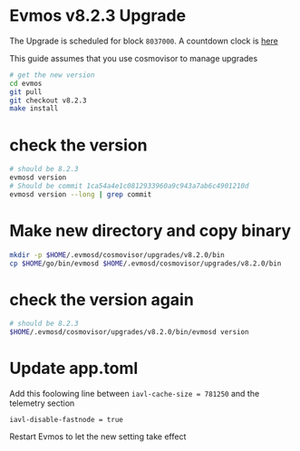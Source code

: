 # Evmos v8.2.3 Upgrade

The Upgrade is scheduled for block `8037000`. A countdown clock is [here](https://testnet.mintscan.io/evmos-testnet/blocks/8037000)

This guide assumes that you use cosmovisor to manage upgrades

```bash
# get the new version
cd evmos
git pull
git checkout v8.2.3
make install
```

# check the version

```bash
# should be 8.2.3
evmosd version
# Should be commit 1ca54a4e1c0812933960a9c943a7ab6c4901210d
evmosd version --long | grep commit
```

# Make new directory and copy binary

```bash
mkdir -p $HOME/.evmosd/cosmovisor/upgrades/v8.2.0/bin
cp $HOME/go/bin/evmosd $HOME/.evmosd/cosmovisor/upgrades/v8.2.0/bin
```

# check the version again

```bash
# should be 8.2.3
$HOME/.evmosd/cosmovisor/upgrades/v8.2.0/bin/evmosd version
```

# Update app.toml

Add this foolowing line between `iavl-cache-size = 781250` and the telemetry section

```
iavl-disable-fastnode = true
```

Restart Evmos to let the new setting take effect
